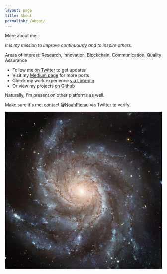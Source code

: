 ```yaml
---
layout: page
title: About
permalink: /about/
---
```


More about me: 

*It is my mission to improve continuously and to inspire others.*

Areas of interest: Research, Innovation, Blockchain, Communication, Quality Assurance

- Follow me [on Twitter][twitter] to get updates
- Visit my [Medium page][medium] for more posts
- Check my work experience [via LinkedIn][linkedin]
- Or view my projects [on Github][github]

Naturally, I'm present on other platforms as well.

Make sure it's me: contact [@NoahPierau][twitter] via Twitter to verify.

[twitter]: https://twitter.com/NoahPierau
[medium]: https://medium.com/@NoahPierau
[linkedin]: https://www.linkedin.com/in/noahpierau
[github]: https://github.com/noahpierau

![profile picture](/profile-picture.jpg)
